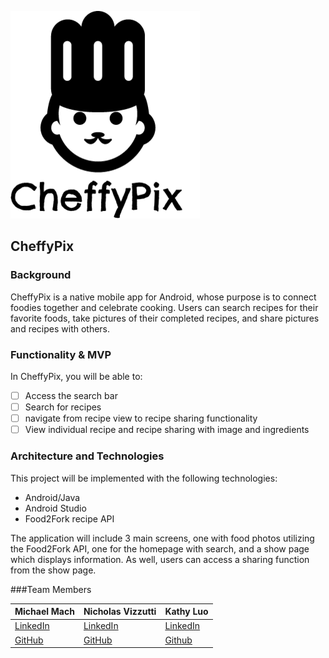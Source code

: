 ![logo](docs/images/cheffy_black.png)

## CheffyPix

### Background

CheffyPix is a native mobile app for Android, whose purpose is to connect foodies together and celebrate cooking. Users can search recipes for their favorite foods, take pictures of their completed recipes, and share pictures and recipes with others.

### Functionality & MVP  

In CheffyPix, you will be able to:

- [ ] Access the search bar
- [ ] Search for recipes
- [ ] navigate from recipe view to recipe sharing functionality
- [ ] View individual recipe and recipe sharing with image and ingredients

### Architecture and Technologies

This project will be implemented with the following technologies:

- Android/Java
- Android Studio
- Food2Fork recipe API

The application will include 3 main screens, one with food photos utilizing the Food2Fork API, one for the homepage with search, and a show page which displays information. As well, users can access a sharing function from the show page.

###Team Members

Michael Mach | Nicholas Vizzutti | Kathy Luo
---|---|---
[LinkedIn](https://www.linkedin.com/in/michael-mach-77485791) | [LinkedIn](https://www.linkedin.com/in/nvizzutti)| [LinkedIn](https://www.linkedin.com/in/kathy-luo-24517751)
[GitHub](https://github.com/mike591) | [GitHub](https://github.com/NVizzutti) | [Github](https://github.com/kalu1302)
